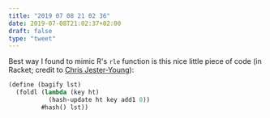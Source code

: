 ```yaml
---
title: "2019 07 08 21 02 36"
date: 2019-07-08T21:02:37+02:00
draft: false
type: "tweet"
---
```

Best way I found to mimic R's `rle` function is this nice little piece of code (in Racket; credit to [Chris Jester-Young](https://stackoverflow.com/a/5741004)):

```scheme
(define (bagify lst)
  (foldl (lambda (key ht)
           (hash-update ht key add1 0))
         #hash() lst))
```
